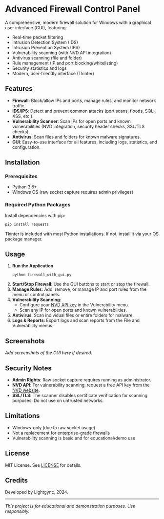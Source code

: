 # Advanced Firewall Control Panel

A comprehensive, modern firewall solution for Windows with a graphical user interface (GUI), featuring:
- Real-time packet filtering
- Intrusion Detection System (IDS)
- Intrusion Prevention System (IPS)
- Vulnerability scanning (with NVD API integration)
- Antivirus scanning (file and folder)
- Rule management (IP and port blocking/whitelisting)
- Security statistics and logs
- Modern, user-friendly interface (Tkinter)

## Features

- **Firewall**: Block/allow IPs and ports, manage rules, and monitor network traffic.
- **IDS/IPS**: Detect and prevent common attacks (port scans, floods, SQLi, XSS, etc.).
- **Vulnerability Scanner**: Scan IPs for open ports and known vulnerabilities (NVD integration, security header checks, SSL/TLS checks).
- **Antivirus**: Scan files and folders for known malware signatures.
- **GUI**: Easy-to-use interface for all features, including logs, statistics, and configuration.

## Installation

### Prerequisites
- Python 3.8+
- Windows OS (raw socket capture requires admin privileges)

### Required Python Packages
Install dependencies with pip:
```bash
pip install requests
```

Tkinter is included with most Python installations. If not, install it via your OS package manager.

## Usage

1. **Run the Application**
   ```bash
   python firewall_with_gui.py
   ```
2. **Start/Stop Firewall**: Use the GUI buttons to start or stop the firewall.
3. **Manage Rules**: Add, remove, or manage IP and port rules from the menu or control panels.
4. **Vulnerability Scanning**:
   - Configure your [NVD API key](https://nvd.nist.gov/developers/request-an-api-key) in the Vulnerability menu.
   - Scan any IP for open ports and known vulnerabilities.
5. **Antivirus**: Scan individual files or entire folders for malware.
6. **Logs & Reports**: Export logs and scan reports from the File and Vulnerability menus.

## Screenshots

*Add screenshots of the GUI here if desired.*

## Security Notes
- **Admin Rights**: Raw socket capture requires running as administrator.
- **NVD API**: For vulnerability scanning, request a free API key from the [NVD website](https://nvd.nist.gov/developers/request-an-api-key).
- **SSL/TLS**: The scanner disables certificate verification for scanning purposes. Do not use on untrusted networks.

## Limitations
- Windows-only (due to raw socket usage)
- Not a replacement for enterprise-grade firewalls
- Vulnerability scanning is basic and for educational/demo use

## License

MIT License. See [LICENSE](https://github.com/lightgync/Free-Firewall-Antivirus/blob/main/LICENCE) for details.

## Credits

Developed by Lightgync, 2024.

---

*This project is for educational and demonstration purposes. Use responsibly.* 
